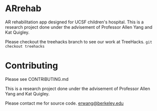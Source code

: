 # ARrehab
AR rehabilitation app designed for UCSF children's hospital.
This is a research project done under the advisement of Professor Allen Yang and Kat Quigley.

Please checkout the treehacks branch to see our work at TreeHacks.
`git checkout treehacks`

# Contributing
Please see CONTRIBUTING.md

This is a research project done under the advisement of Professor Allen Yang and Kat Quigley.

Please contact me for source code. erwang@berkeley.edu
